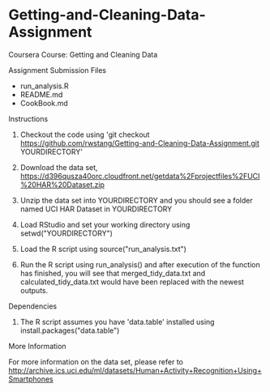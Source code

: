 Getting-and-Cleaning-Data-Assignment
====================================

Coursera Course: Getting and Cleaning Data

Assignment Submission Files
- run_analysis.R
- README.md
- CookBook.md

Instructions

1. Checkout the code using 'git checkout https://github.com/rwstang/Getting-and-Cleaning-Data-Assignment.git YOURDIRECTORY'

2. Download the data set, https://d396qusza40orc.cloudfront.net/getdata%2Fprojectfiles%2FUCI%20HAR%20Dataset.zip

3. Unzip the data set into YOURDIRECTORY and you should see a folder named UCI HAR Dataset in YOURDIRECTORY

4. Load RStudio and set your working directory using setwd("YOURDIRECTORY")

5. Load the R script using source("run_analysis.txt")

6. Run the R script using run_analysis() and after execution of the function has finished, you will see that merged_tidy_data.txt and calculated_tidy_data.txt would have been replaced with the newest outputs.

Dependencies

1. The R script assumes you have 'data.table' installed using install.packages("data.table")

More Information

For more information on the data set, please refer to http://archive.ics.uci.edu/ml/datasets/Human+Activity+Recognition+Using+Smartphones